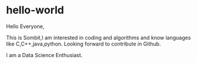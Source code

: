 # hello-world

Hello Everyone,

This is Sombit,I am interested in coding and algorithms and know languages like C,C++,java,python.
Looking forward to contribute in Github.

I am a Data Science Enthusiast.
